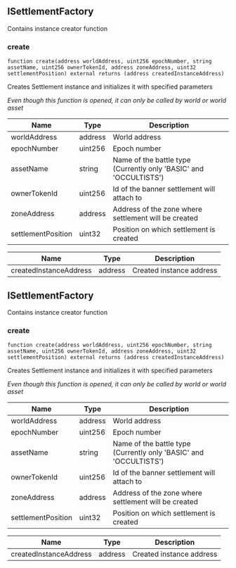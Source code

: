 ## ISettlementFactory


Contains instance creator function





### create

```solidity
function create(address worldAddress, uint256 epochNumber, string assetName, uint256 ownerTokenId, address zoneAddress, uint32 settlementPosition) external returns (address createdInstanceAddress)
```

Creates Settlement instance and initializes it with specified parameters

_Even though this function is opened, it can only be called by world or world asset_

| Name | Type | Description |
| ---- | ---- | ----------- |
| worldAddress | address | World address |
| epochNumber | uint256 | Epoch number |
| assetName | string | Name of the battle type (Currently only 'BASIC' and 'OCCULTISTS') |
| ownerTokenId | uint256 | Id of the banner settlement will attach to |
| zoneAddress | address | Address of the zone where settlement will be created |
| settlementPosition | uint32 | Position on which settlement is created |

| Name | Type | Description |
| ---- | ---- | ----------- |
| createdInstanceAddress | address | Created instance address |


## ISettlementFactory


Contains instance creator function





### create

```solidity
function create(address worldAddress, uint256 epochNumber, string assetName, uint256 ownerTokenId, address zoneAddress, uint32 settlementPosition) external returns (address createdInstanceAddress)
```

Creates Settlement instance and initializes it with specified parameters

_Even though this function is opened, it can only be called by world or world asset_

| Name | Type | Description |
| ---- | ---- | ----------- |
| worldAddress | address | World address |
| epochNumber | uint256 | Epoch number |
| assetName | string | Name of the battle type (Currently only 'BASIC' and 'OCCULTISTS') |
| ownerTokenId | uint256 | Id of the banner settlement will attach to |
| zoneAddress | address | Address of the zone where settlement will be created |
| settlementPosition | uint32 | Position on which settlement is created |

| Name | Type | Description |
| ---- | ---- | ----------- |
| createdInstanceAddress | address | Created instance address |


